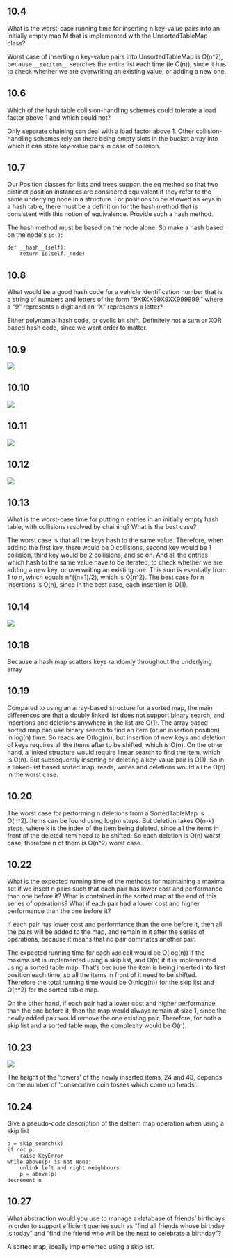 ## 10.4

What is the worst-case running time for inserting n key-value pairs into an initially empty map M that is implemented with the UnsortedTableMap class?

Worst case of inserting n key-value pairs into UnsortedTableMap is O(n^2), because `__setitem__` searches the entire list each time (ie O(n)), since it has to check whether we are overwriting an existing value, or adding a new one.

## 10.6

Which of the hash table collision-handling schemes could tolerate a load factor above 1 and which could not?

Only separate chaining can deal with a load factor above 1. Other collision-handling schemes rely on there being empty slots in the bucket array into which it can store key-value pairs in case of collision.

## 10.7

Our Position classes for lists and trees support the eq method so that
two distinct position instances are considered equivalent if they refer to the same underlying node in a structure. For positions to be allowed as keys in a hash table, there must be a definition for the hash method that is consistent with this notion of equivalence. Provide such a hash method.

The hash method must be based on the node alone. So make a hash based on the node's `id()`:

```
def __hash__(self):
    return id(self._node)

```

## 10.8

What would be a good hash code for a vehicle identification number that is a string of numbers and letters of the form “9X9XX99X9XX999999,” where a “9” represents a digit and an “X” represents a letter?

Either polynomial hash code, or cyclic bit shift. Definitely not a sum or XOR based hash code, since we want order to matter.

## 10.9

<img src="./ex_10_9.png" >

## 10.10

<img src="./ex_10_10.png" >

## 10.11

<img src="./ex_10_11.png" >

## 10.12

<img src="./ex_10_12.png" >

## 10.13

What is the worst-case time for putting n entries in an initially empty hash table, with collisions resolved by chaining? What is the best case?

The worst case is that all the keys hash to the same value. Therefore, when adding the first key, there would be 0 collisions, second key would be 1 collision, third key would be 2 collisions, and so on. And all the entries which hash to the same value have to be iterated, to check whether we are adding a new key, or overwriting an existing one. This sum is esentially from 1 to n, which equals n*((n+1)/2), which is O(n^2). The best case for n insertions is O(n), since in the best case, each insertion is O(1).

## 10.14

<img src="./ex_10_14.png" >

## 10.18

Because a hash map scatters keys randomly throughout the underlying array

## 10.19

Compared to using an array-based structure for a sorted map, the main differences are that a doubly linked list does not support binary search, and insertions and deletions anywhere in the list are O(1). The array based sorted map can use binary search to find an item (or an insertion position) in log(n) time. So reads are O(log(n)), but insertion of new keys and deletion of keys requires all the items after to be shifted, which is O(n). On the other hand, a linked structure would require linear search to find the item, which is O(n). But subsequently inserting or deleting a key-value pair is O(1). So in a linked-list based sorted map, reads, writes and deletions would all be O(n) in the worst case. 

## 10.20

The worst case for performing n deletions from a SortedTableMap is O(n^2). Items can be found using log(n) steps. But deletion takes O(n-k) steps, where k is the index of the item being deleted, since all the items in front of the deleted item need to be shifted. So each deletion is O(n) worst case, therefore n of them is O(n^2) worst case.


## 10.22

What is the expected running time of the methods for maintaining a maxima set if we insert n pairs such that each pair has lower cost and performance than one before it? What is contained in the sorted map at the end of this series of operations? What if each pair had a lower cost and higher performance than the one before it?

If each pair has lower cost and performance than the one before it, then all the pairs will be added to the map, and remain in it after the series of operations, because it means that no pair dominates another pair. 

The expected running time for each `add` call would be O(log(n)) if the maxima set is implemented using a skip list, and O(n) if it is implemented using a sorted table map. That's because the item is being inserted into first position each time, so all the items in front of it need to be shifted. Therefore the total running time would be O(nlog(n)) for the skip list and O(n^2) for the sorted table map.


On the other hand, if each pair had a lower cost and higher performance than the one before it, then the map would always remain at size 1, since the newly added pair would remove the one existing pair. Therefore, for both a skip list and a sorted table map, the complexity would be O(n).

## 10.23

<img src="./ex_10_23.png">

The height of the 'towers' of the newly inserted items, 24 and 48, depends on the number of 'consecutive coin tosses which come up heads'.


## 10.24

Give a pseudo-code description of the delitem map operation when
using a skip list

```
p = skip_search(k)
if not p:
    raise KeyError
while above(p) is not None:
    unlink left and right neighbours
    p = above(p)
decrement n
```

## 10.27

What abstraction would you use to manage a database of friends’ birthdays in order to support efficient queries such as “find all friends whose birthday is today” and “find the friend who will be the next to celebrate a birthday”?

A sorted map, ideally implemented using a skip list.